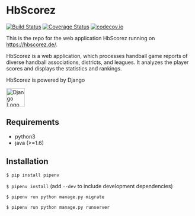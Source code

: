 # HbScorez

[![Build Status](https://travis-ci.org/djbrown/hbscorez.svg?branch=master)](https://travis-ci.org/djbrown/hbscorez)
[![Coverage Status](https://coveralls.io/repos/github/djbrown/hbscorez/badge.svg)](https://coveralls.io/github/djbrown/hbscorez)
[![codecov.io](https://codecov.io/github/djbrown/hbscorez/coverage.svg)](http://codecov.io/github/djbrown/hbscorez)

This is the repo for the web application HbScorez running on https://hbscorez.de/.

HbScorez is a web application, which processes handball game reports of diverse handball associations, districts, and leagues. It analyzes the player scores and displays the statistics and rankings.

HbScorez is powered by Django

[<img src="https://www.djangoproject.com/m/img/logos/django-logo-positive.svg" height="50" alt="Django Logo"/>](https://www.djangoproject.com/)

## Requirements

* python3
* java (>=1.6)


## Installation

`$ pip install pipenv`

`$ pipenv install` (add `--dev` to include development dependencies)

`$ pipenv run python manage.py migrate`

`$ pipenv run python manage.py runserver`

